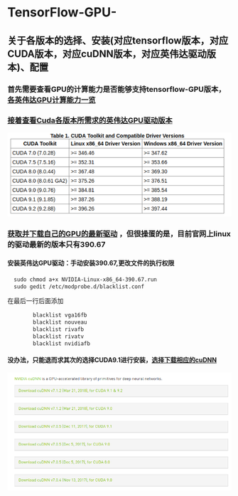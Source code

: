 TensorFlow-GPU-
===============================
关于各版本的选择、安装(对应tensorflow版本，对应CUDA版本，对应cuDNN版本，对应英伟达驱动版本)、配置
-------------------------------

### 首先需要查看GPU的计算能力是否能够支持tensorflow-GPU版本，[各英伟达GPU计算能力一览](https://developer.nvidia.com/cuda-gpus)

### [接着查看Cuda各版本所需求的英伟达GPU驱动版本](https://docs.nvidia.com/cuda/cuda-toolkit-release-notes/index.html)

![image](https://github.com/HEIDIES/TensorFlow-GPU-/blob/master/tabel-one.png)

### [获取并下载自己的GPU的最新驱动](https://www.nvidia.cn/Download/index.aspx?lang=cn) ，但很操蛋的是，目前官网上linux的驱动最新的版本只有390.67

#### 安装英伟达GPU驱动：手动安装390.67,更改文件的执行权限 
      sudo chmod a+x NVIDIA-Linux-x86_64-390.67.run
      sudo gedit /etc/modprobe.d/blacklist.conf
   在最后一行后面添加
   
            blacklist vga16fb
            blacklist nouveau
            blacklist rivafb
            blacklist rivatv
            blacklist nvidiafb
    

#### 没办法，只能退而求其次的选择CUDA9.1进行安装，[选择下载相应的cuDNN](https://developer.nvidia.com/rdp/cudnn-archive)

![image](https://github.com/HEIDIES/TensorFlow-GPU-/blob/master/tabel-two.png)

